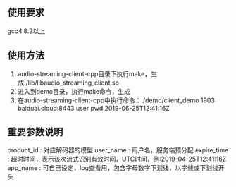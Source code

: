 ## 使用要求
gcc4.8.2以上
## 使用方法
1. audio-streaming-client-cpp目录下执行make，生成./lib/libaudio_streaming_client.so
2. 进入到demo目录，执行make命令，生成
3. 在audio-streaming-client-cpp中执行命令：./demo/client_demo 1903 baiduai.cloud:8443 user pwd 2019-06-25T12:41:16Z

## 重要参数说明
product_id : 对应解码器的模型
user_name : 用户名，服务端预分配
expire_time : 超时时间，表示该次流式识别有效时间，UTC时间，例:2019-04-25T12:41:16Z
app_name : 可自己设定，log查看用，包含字母数字下划线，以字线或下划线开头